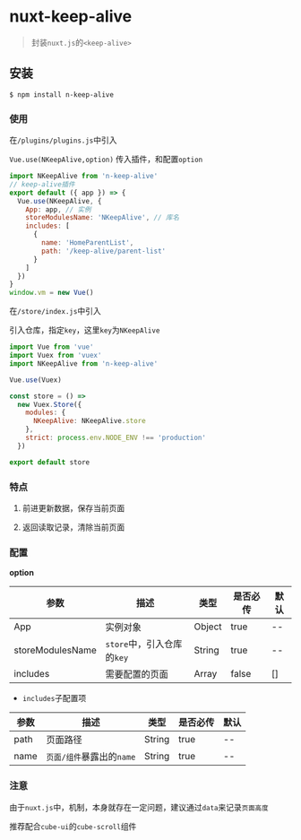 # nuxt-keep-alive

> 封装`nuxt.js`的`<keep-alive>`

## 安装

```
$ npm install n-keep-alive
```

### 使用

在`/plugins/plugins.js`中引入

`Vue.use(NKeepAlive,option)` 传入插件，和配置`option`

```js
import NKeepAlive from 'n-keep-alive'
// keep-alive插件
export default ({ app }) => {
  Vue.use(NKeepAlive, {
    App: app, // 实例
    storeModulesName: 'NKeepAlive', // 库名
    includes: [
      {
        name: 'HomeParentList',
        path: '/keep-alive/parent-list'
      }
    ]
  })
}
window.vm = new Vue()
```

在`/store/index.js`中引入

引入仓库，指定`key`，这里`key`为`NKeepAlive`

```js
import Vue from 'vue'
import Vuex from 'vuex'
import NKeepAlive from 'n-keep-alive'

Vue.use(Vuex)

const store = () =>
  new Vuex.Store({
    modules: {
      NKeepAlive: NKeepAlive.store
    },
    strict: process.env.NODE_ENV !== 'production'
  })

export default store
```

### 特点

1. 前进更新数据，保存当前页面

2. 返回读取记录，清除当前页面

### 配置

**option**

| 参数             | 描述                       | 类型   | 是否必传 | 默认 |
| ---------------- | -------------------------- | ------ | -------- | ---- |
| App              | 实例对象                   | Object | true     | --   |
| storeModulesName | `store`中，引入仓库的`key` | String | true     | --   |
| includes         | 需要配置<keep-alive>的页面 | Array  | false    | []   |

- `includes`子配置项

| 参数 | 描述                      | 类型   | 是否必传 | 默认 |
| ---- | ------------------------- | ------ | -------- | ---- |
| path | 页面路径                  | String | true     | --   |
| name | `页面/组件`暴露出的`name` | String | true     | --   |

### 注意

由于`nuxt.js`中，<keep-alive>机制，本身就存在一定问题，建议通过`data`来记录`页面高度`

推荐配合`cube-ui`的`cube-scroll`组件
